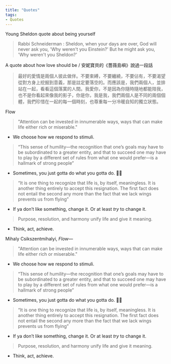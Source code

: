 ```yaml
---
title: "Quotes"
tags:
- Quotes
---
```


Young Sheldon quote about being yourself
> Rabbi Schneiderman : Sheldon, when your days are over, God will never ask you, 'Why weren't you Einstein?' But he might ask you, 'Why weren't you Sheldon?'

A quote about how love should be / 安妮寶貝的《薔薇島嶼》說過一段話
> 最好的愛情是兩個人彼此做伴。不要束縛，不要纏繞，不要佔有，不要渴望從對方身上挖掘到意義，那是註定要落空的。而應該是，我們兩個人，並排站在一起，看看這個落寞的人間。我愛你，不是因為你隨時隨地都能陪我，也不是你看起來像我的影子，你是你，我是我，我們兩個人是不同的兩個個體，我們珍惜在一起的每一個時刻，也尊重每一分冷暖自知的獨立狀態。

Flow
> "Attention can be invested in innumerable ways, ways that can make life either rich or miserable."

- We choose how we respond to stimuli.

> “This sense of humility—the recognition that one’s goals may have to be subordinated to a greater entity, and that to succeed one may have to play by a different set of rules from what one would prefer—is a hallmark of strong people”

- Sometimes, you just gotta do what you gotta do. 🤷‍♂️

> “It is one thing to recognize that life is, by itself, meaningless. It is another thing entirely to accept this resignation. The first fact does not entail the second any more than the fact that we lack wings prevents us from flying”

- If ya don’t like something, change it. Or at least _try_ to change it.

> Purpose, resolution, and harmony unify life and give it meaning.

- Think, act, achieve.

Mihaly Csikszentmihalyi, _Flow—_

> "Attention can be invested in innumerable ways, ways that can make life either rich or miserable."

- We choose how we respond to stimuli.

> “This sense of humility—the recognition that one’s goals may have to be subordinated to a greater entity, and that to succeed one may have to play by a different set of rules from what one would prefer—is a hallmark of strong people”

- Sometimes, you just gotta do what you gotta do. 🤷‍♂️

> “It is one thing to recognize that life is, by itself, meaningless. It is another thing entirely to accept this resignation. The first fact does not entail the second any more than the fact that we lack wings prevents us from flying”

- If ya don’t like something, change it. Or at least _try_ to change it.

> Purpose, resolution, and harmony unify life and give it meaning.

- Think, act, achieve.